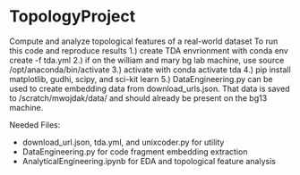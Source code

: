 # TopologyProject
Compute and analyze topological features of a real-world dataset
 To run this code and reproduce results
 1.) create TDA envrionment with conda env create -f tda.yml
 2.) if on the william and mary bg lab machine, use source /opt/anaconda/bin/activate
 3.) activate with conda activate tda
 4.) pip install matplotlib, gudhi, scipy, and sci-kit learn
 5.) DataEngineering.py can be used to create embedding data from download_urls.json. That data is saved to /scratch/mwojdak/data/ and should already be present on the bg13 machine.

 Needed Files:
 - download_url.json, tda.yml, and unixcoder.py for utility
 - DataEngineering.py for code fragment embedding extraction
 - AnalyticalEngineering.ipynb for EDA and topological feature analysis


